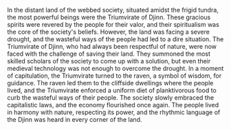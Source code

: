 In the distant land of the webbed society, situated amidst the frigid tundra, the most powerful beings were the Triumvirate of Djinn. These gracious spirits were revered by the people for their valor, and their spiritualism was the core of the society's beliefs. However, the land was facing a severe drought, and the wasteful ways of the people had led to a dire situation. The Triumvirate of Djinn, who had always been respectful of nature, were now faced with the challenge of saving their land. They summoned the most skilled scholars of the society to come up with a solution, but even their medieval technology was not enough to overcome the drought. In a moment of capitulation, the Triumvirate turned to the raven, a symbol of wisdom, for guidance. The raven led them to the cliffside dwellings where the people lived, and the Triumvirate enforced a uniform diet of planktivorous food to curb the wasteful ways of their people. The society slowly embraced the capitalistic laws, and the economy flourished once again. The people lived in harmony with nature, respecting its power, and the rhythmic language of the Djinn was heard in every corner of the land.